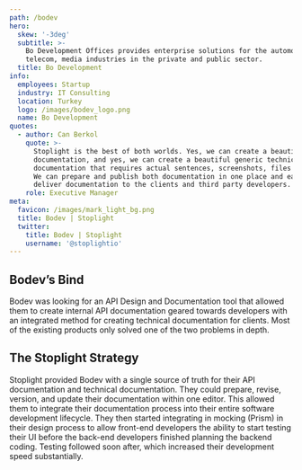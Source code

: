 ```yaml
---
path: /bodev
hero:
  skew: '-3deg'
  subtitle: >-
    Bo Development Offices provides enterprise solutions for the automotive,
    telecom, media industries in the private and public sector.
  title: Bo Development
info:
  employees: Startup
  industry: IT Consulting
  location: Turkey
  logo: /images/bodev_logo.png
  name: Bo Development
quotes:
  - author: Can Berkol
    quote: >-
      Stoplight is the best of both worlds. Yes, we can create a beautiful API
      documentation, and yes, we can create a beautiful generic technical
      documentation that requires actual sentences, screenshots, files and more.
      We can prepare and publish both documentation in one place and easily
      deliver documentation to the clients and third party developers.
    role: Executive Manager
meta:
  favicon: /images/mark_light_bg.png
  title: Bodev | Stoplight
  twitter:
    title: Bodev | Stoplight
    username: '@stoplightio'
---
```


## Bodev’s Bind

Bodev was looking for an API Design and Documentation tool that allowed them to create internal API documentation geared towards developers with an integrated method for creating technical documentation for clients. Most of the existing products only solved one of the two problems in depth.

## The Stoplight Strategy

Stoplight provided Bodev with a single source of truth for their API documentation and technical documentation. They could prepare, revise, version, and update their documentation within one editor. This allowed them to integrate their documentation process into their entire software development lifecycle. They then started integrating in mocking (Prism) in their design process to allow front-end developers the ability to start testing their UI before the back-end developers finished planning the backend coding. Testing followed soon after, which increased their development speed substantially.
